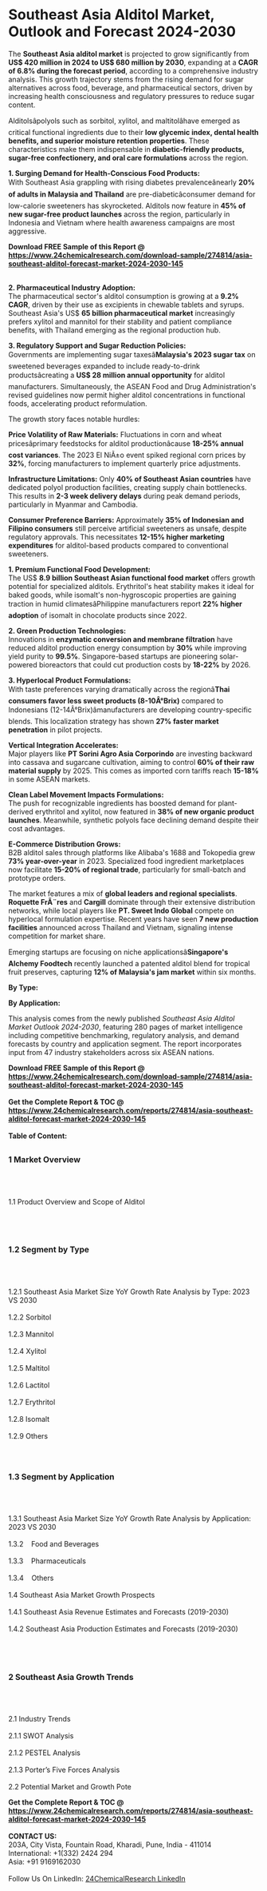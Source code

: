 <h1>Southeast Asia Alditol Market, Outlook and Forecast 2024-2030</h1><p>The <strong>Southeast Asia alditol market</strong> is projected to grow significantly from <strong>US$ 420 million in 2024 to US$ 680 million by 2030</strong>, expanding at a <strong>CAGR of 6.8% during the forecast period</strong>, according to a comprehensive industry analysis. This growth trajectory stems from the rising demand for sugar alternatives across food, beverage, and pharmaceutical sectors, driven by increasing health consciousness and regulatory pressures to reduce sugar content.</p><p>Alditolsâpolyols such as sorbitol, xylitol, and maltitolâhave emerged as critical functional ingredients due to their <strong>low glycemic index, dental health benefits, and superior moisture retention properties</strong>. These characteristics make them indispensable in <strong>diabetic-friendly products, sugar-free confectionery, and oral care formulations</strong> across the region.</p><p><strong>1. Surging Demand for Health-Conscious Food Products:</strong><br>
With Southeast Asia grappling with rising diabetes prevalenceânearly <strong>20% of adults in Malaysia and Thailand</strong> are pre-diabeticâconsumer demand for low-calorie sweeteners has skyrocketed. Alditols now feature in <strong>45% of new sugar-free product launches</strong> across the region, particularly in Indonesia and Vietnam where health awareness campaigns are most aggressive.</p><div><b>Download FREE Sample of this Report @ 
            <a href="https://www.24chemicalresearch.com/download-sample/274814/asia-southeast-alditol-forecast-market-2024-2030-145">
            https://www.24chemicalresearch.com/download-sample/274814/asia-southeast-alditol-forecast-market-2024-2030-145</a></b></div><br><p><strong>2. Pharmaceutical Industry Adoption:</strong><br>
The pharmaceutical sector's alditol consumption is growing at a <strong>9.2% CAGR</strong>, driven by their use as excipients in chewable tablets and syrups. Southeast Asia's US$ <strong>65 billion pharmaceutical market</strong> increasingly prefers xylitol and mannitol for their stability and patient compliance benefits, with Thailand emerging as the regional production hub.</p><p><strong>3. Regulatory Support and Sugar Reduction Policies:</strong><br>
Governments are implementing sugar taxesâ<strong>Malaysia's 2023 sugar tax</strong> on sweetened beverages expanded to include ready-to-drink productsâcreating a <strong>US$ 28 million annual opportunity</strong> for alditol manufacturers. Simultaneously, the ASEAN Food and Drug Administration's revised guidelines now permit higher alditol concentrations in functional foods, accelerating product reformulation.</p><p>The growth story faces notable hurdles:</p><p><strong>Price Volatility of Raw Materials:</strong> Fluctuations in corn and wheat pricesâprimary feedstocks for alditol productionâcause <strong>18-25% annual cost variances</strong>. The 2023 El NiÃ±o event spiked regional corn prices by <strong>32%</strong>, forcing manufacturers to implement quarterly price adjustments.</p><p><strong>Infrastructure Limitations:</strong> Only <strong>40% of Southeast Asian countries</strong> have dedicated polyol production facilities, creating supply chain bottlenecks. This results in <strong>2-3 week delivery delays</strong> during peak demand periods, particularly in Myanmar and Cambodia.</p><p><strong>Consumer Preference Barriers:</strong> Approximately <strong>35% of Indonesian and Filipino consumers</strong> still perceive artificial sweeteners as unsafe, despite regulatory approvals. This necessitates <strong>12-15% higher marketing expenditures</strong> for alditol-based products compared to conventional sweeteners.</p><p><strong>1. Premium Functional Food Development:</strong><br>
The US$ <strong>8.9 billion Southeast Asian functional food market</strong> offers growth potential for specialized alditols. Erythritol's heat stability makes it ideal for baked goods, while isomalt's non-hygroscopic properties are gaining traction in humid climatesâPhilippine manufacturers report <strong>22% higher adoption</strong> of isomalt in chocolate products since 2022.</p><p><strong>2. Green Production Technologies:</strong><br>
Innovations in <strong>enzymatic conversion and membrane filtration</strong> have reduced alditol production energy consumption by <strong>30%</strong> while improving yield purity to <strong>99.5%</strong>. Singapore-based startups are pioneering solar-powered bioreactors that could cut production costs by <strong>18-22%</strong> by 2026.</p><p><strong>3. Hyperlocal Product Formulations:</strong><br>
With taste preferences varying dramatically across the regionâ<strong>Thai consumers favor less sweet products (8-10Â°Brix)</strong> compared to Indonesians (12-14Â°Brix)âmanufacturers are developing country-specific blends. This localization strategy has shown <strong>27% faster market penetration</strong> in pilot projects.</p><p><strong>Vertical Integration Accelerates:</strong><br>
	Major players like <strong>PT Sorini Agro Asia Corporindo</strong> are investing backward into cassava and sugarcane cultivation, aiming to control <strong>60% of their raw material supply</strong> by 2025. This comes as imported corn tariffs reach <strong>15-18%</strong> in some ASEAN markets.</p><p><strong>Clean Label Movement Impacts Formulations:</strong><br>
	The push for recognizable ingredients has boosted demand for plant-derived erythritol and xylitol, now featured in <strong>38% of new organic product launches</strong>. Meanwhile, synthetic polyols face declining demand despite their cost advantages.</p><p><strong>E-Commerce Distribution Grows:</strong><br>
	B2B alditol sales through platforms like Alibaba's 1688 and Tokopedia grew <strong>73% year-over-year</strong> in 2023. Specialized food ingredient marketplaces now facilitate <strong>15-20% of regional trade</strong>, particularly for small-batch and prototype orders.</p><p>The market features a mix of <strong>global leaders and regional specialists</strong>. <strong>Roquette FrÃ¨res</strong> and <strong>Cargill</strong> dominate through their extensive distribution networks, while local players like <strong>PT. Sweet Indo Global</strong> compete on hyperlocal formulation expertise. Recent years have seen <strong>7 new production facilities</strong> announced across Thailand and Vietnam, signaling intense competition for market share.</p><p>Emerging startups are focusing on niche applicationsâ<strong>Singapore's Alchemy Foodtech</strong> recently launched a patented alditol blend for tropical fruit preserves, capturing <strong>12% of Malaysia's jam market</strong> within six months.</p><p><strong>By Type:</strong></p><p><strong>By Application:</strong></p><p>This analysis comes from the newly published <em>Southeast Asia Alditol Market Outlook 2024-2030</em>, featuring 280 pages of market intelligence including competitive benchmarking, regulatory analysis, and demand forecasts by country and application segment. The report incorporates input from 47 industry stakeholders across six ASEAN nations.</p><div><b>Download FREE Sample of this Report @ 
            <a href="https://www.24chemicalresearch.com/download-sample/274814/asia-southeast-alditol-forecast-market-2024-2030-145">
            https://www.24chemicalresearch.com/download-sample/274814/asia-southeast-alditol-forecast-market-2024-2030-145</a></b></div><br><div><b>Get the Complete Report & TOC @ 
            <a href="https://www.24chemicalresearch.com/reports/274814/asia-southeast-alditol-forecast-market-2024-2030-145">
            https://www.24chemicalresearch.com/reports/274814/asia-southeast-alditol-forecast-market-2024-2030-145</a></b></div><br>
            <b>Table of Content:</b><p><h2><span style="font-size:16px"><strong>1 Market Overview&nbsp;&nbsp; &nbsp;</strong></span></h2><br />
<br />
<p>1.1 Product Overview and Scope of Alditol&nbsp;</p><br />
<br />
<h2><strong><span style="font-size:16px">1.2 Segment by Type&nbsp;&nbsp; &nbsp;</span></strong></h2><br />
<br />
<p>1.2.1 Southeast Asia Market Size YoY Growth Rate Analysis by Type: 2023 VS 2030&nbsp;&nbsp; &nbsp;<br /><br />
1.2.2 Sorbitol&nbsp;&nbsp; &nbsp;<br /><br />
1.2.3 Mannitol<br /><br />
1.2.4 Xylitol<br /><br />
1.2.5 Maltitol<br /><br />
1.2.6 Lactitol<br /><br />
1.2.7 Erythritol<br /><br />
1.2.8 Isomalt<br /><br />
1.2.9 Others<br /><br />
<br />
<h2><span style="font-size:16px"><strong>1.3 Segment by Application&nbsp;&nbsp;</strong></span></h2><br />
<br />
<p>1.3.1 Southeast Asia Market Size YoY Growth Rate Analysis by Application: 2023 VS 2030&nbsp;&nbsp; &nbsp;<br /><br />
1.3.2&nbsp;&nbsp; &nbsp;Food and Beverages<br /><br />
1.3.3&nbsp;&nbsp; &nbsp;Pharmaceuticals<br /><br />
1.3.4&nbsp;&nbsp; &nbsp;Others<br /><br />
1.4 Southeast Asia Market Growth Prospects&nbsp;&nbsp; &nbsp;<br /><br />
1.4.1 Southeast Asia Revenue Estimates and Forecasts (2019-2030)&nbsp;&nbsp; &nbsp;<br /><br />
1.4.2 Southeast Asia Production Estimates and Forecasts (2019-2030)&nbsp;&nbsp;</p><br />
<br />
<h2><span style="font-size:16px"><strong>2 Southeast Asia Growth Trends&nbsp;&nbsp; &nbsp;</strong></span></h2><br />
<br />
<p>2.1 Industry Trends&nbsp;&nbsp; &nbsp;<br /><br />
2.1.1 SWOT Analysis&nbsp;&nbsp; &nbsp;<br /><br />
2.1.2 PESTEL Analysis&nbsp;&nbsp; &nbsp;<br /><br />
2.1.3 Porter&rsquo;s Five Forces Analysis&nbsp;&nbsp; &nbsp;<br /><br />
2.2 Potential Market and Growth Pote</p><div><b>Get the Complete Report & TOC @ 
            <a href="https://www.24chemicalresearch.com/reports/274814/asia-southeast-alditol-forecast-market-2024-2030-145">
            https://www.24chemicalresearch.com/reports/274814/asia-southeast-alditol-forecast-market-2024-2030-145</a></b></div><br><b>CONTACT US:</b><br>
            203A, City Vista, Fountain Road, Kharadi, Pune, India - 411014<br>
            International: +1(332) 2424 294<br>
            Asia: +91 9169162030 <br><br>
            Follow Us On LinkedIn: <a href="https://www.linkedin.com/company/24chemicalresearch/">24ChemicalResearch LinkedIn</a>